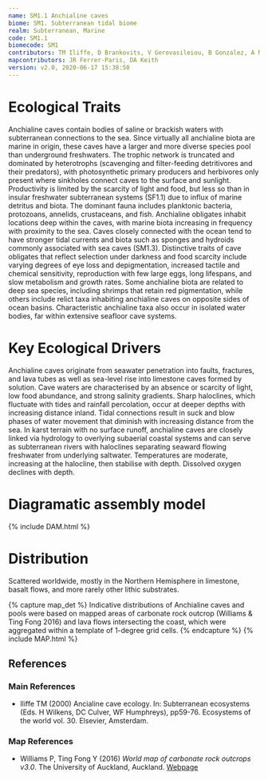 ```yaml
---
name: SM1.1 Anchialine caves
biome: SM1. Subterranean tidal biome
realm: Subterranean, Marine
code: SM1.1
biomecode: SM1
contributors: TM Iliffe, D Brankovits, V Gerovasileiou, B Gonzalez, A Martínez García, DA Keith
mapcontributors: JR Ferrer-Paris, DA Keith
version: v2.0, 2020-06-17 15:38:50
---
```

# Ecological Traits
 
Anchialine caves contain bodies of saline or brackish waters with subterranean connections to the sea. Since virtually all anchialine biota are marine in origin, these caves have a larger and more diverse species pool than underground freshwaters. The trophic network is truncated and dominated by heterotrophs (scavenging and filter-feeding detritivores and their predators), with photosynthetic primary producers and herbivores only present where sinkholes connect caves to the surface and sunlight. Productivity is limited by the scarcity of light and food, but less so than in insular freshwater subterranean systems (SF1.1) due to influx of marine detritus and biota. The dominant fauna includes planktonic bacteria, protozoans, annelids, crustaceans, and fish. Anchialine obligates inhabit locations deep within the caves, with marine biota increasing in frequency with proximity to the sea. Caves closely connected with the ocean tend to have stronger tidal currents and biota such as sponges and hydroids commonly associated with sea caves (SM1.3). Distinctive traits of cave obligates that reflect selection under darkness and food scarcity include varying degrees of eye loss and depigmentation, increased tactile and chemical sensitivity, reproduction with few large eggs, long lifespans, and slow metabolism and growth rates. Some anchialine biota are related to deep sea species, including shrimps that retain red pigmentation, while others include relict taxa inhabiting anchialine caves on opposite sides of ocean basins. Characteristic anchialine taxa also occur in isolated water bodies, far within extensive seafloor cave systems.
 
# Key Ecological Drivers
 
Anchialine caves originate from seawater penetration into faults, fractures, and lava tubes as well as sea-level rise into limestone caves formed by solution. Cave waters are characterised by an absence or scarcity of light, low food abundance, and strong salinity gradients. Sharp haloclines, which fluctuate with tides and rainfall percolation, occur at deeper depths with increasing distance inland. Tidal connections result in suck and blow phases of water movement that diminish with increasing distance from the sea. In karst terrain with no surface runoff, anchialine caves are closely linked via hydrology to overlying subaerial coastal systems and can serve as subterranean rivers with haloclines separating seaward flowing freshwater from underlying saltwater. Temperatures are moderate, increasing at the halocline, then stabilise with depth. Dissolved oxygen declines with depth.
 
# Diagramatic assembly model
 
{% include DAM.html %}
 
# Distribution
 
Scattered worldwide, mostly in the Northern Hemisphere in limestone, basalt flows, and more rarely other lithic substrates. 

{% capture map_det %}
Indicative distributions of Anchialine caves and pools were based on mapped areas of carbonate rock outcrop (Williams & Ting Fong 2016) and lava flows intersecting the coast, which were aggregated within a template of 1-degree grid cells.
{% endcapture %}
{% include MAP.html %}

## References
### Main References
* Iliffe TM (2000) Ancialine cave ecology. In: Subterranean ecosystems (Eds. H Wilkens, DC Culver, WF Humphreys), pp59-76. Ecosystems of the world vol. 30. Elsevier, Amsterdam. 
### Map References
* Williams P, Ting Fong Y (2016) *World map of carbonate rock outcrops v3.0*. The University of Auckland, Auckland. [Webpage](https://www.fos.auckland.ac.nz/our_research/karst/)
